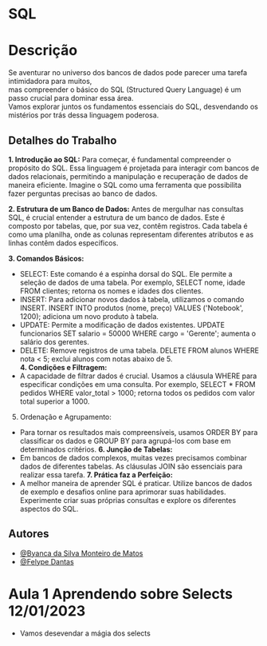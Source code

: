 # SQL 
# Descrição
Se aventurar no universo dos bancos de dados pode parecer uma tarefa intimidadora para muitos,<br> 
mas compreender o básico do SQL (Structured Query Language) é um passo crucial para dominar essa área. <br>
Vamos explorar juntos os fundamentos essenciais do SQL, desvendando os mistérios por trás dessa linguagem poderosa. <br>

## Detalhes do Trabalho 
**1. Introdução ao SQL:**
Para começar, é fundamental compreender o propósito do SQL. Essa linguagem é projetada para interagir com bancos de dados relacionais, permitindo a manipulação e recuperação de dados de maneira eficiente. Imagine o SQL como uma ferramenta que possibilita fazer perguntas precisas ao banco de dados.

**2. Estrutura de um Banco de Dados:**
Antes de mergulhar nas consultas SQL, é crucial entender a estrutura de um banco de dados. Este é composto por tabelas, que, por sua vez, contêm registros. Cada tabela é como uma planilha, onde as colunas representam diferentes atributos e as linhas contêm dados específicos.

**3. Comandos Básicos:**
* SELECT: Este comando é a espinha dorsal do SQL. Ele permite a seleção de dados de uma tabela. Por exemplo, SELECT nome, idade FROM clientes; retorna os nomes e idades dos clientes. <br>
* INSERT: Para adicionar novos dados à tabela, utilizamos o comando INSERT. INSERT INTO produtos (nome, preço) VALUES ('Notebook', 1200); adiciona um novo produto à tabela.<br>
* UPDATE: Permite a modificação de dados existentes. UPDATE funcionarios SET salario = 50000 WHERE cargo = 'Gerente'; aumenta o salário dos gerentes.<br>
* DELETE: Remove registros de uma tabela. DELETE FROM alunos WHERE nota < 5; exclui alunos com notas abaixo de 5.<br>
**4. Condições e Filtragem:**
* A capacidade de filtrar dados é crucial. Usamos a cláusula WHERE para especificar condições em uma consulta. Por exemplo, SELECT * FROM pedidos WHERE valor_total > 1000; retorna todos os pedidos com valor total superior a 1000.
5. Ordenação e Agrupamento:
* Para tornar os resultados mais compreensíveis, usamos ORDER BY para classificar os dados e GROUP BY para agrupá-los com base em determinados critérios.
**6. Junção de Tabelas:**
* Em bancos de dados complexos, muitas vezes precisamos combinar dados de diferentes tabelas. As cláusulas JOIN são essenciais para realizar essa tarefa.
**7. Prática faz a Perfeição:**
* A melhor maneira de aprender SQL é praticar. Utilize bancos de dados de exemplo e desafios online para aprimorar suas habilidades. Experimente criar suas próprias consultas e explore os diferentes aspectos do SQL. <br>

## Autores
- [@Byanca da Silva Monteiro de Matos](https://www.github.com/ByancaMatos01)
- [@Felype Dantas](https://github.com/FelypeDantas)

# Aula 1 Aprendendo sobre Selects 12/01/2023
* Vamos desevendar a mágia dos selects
  
